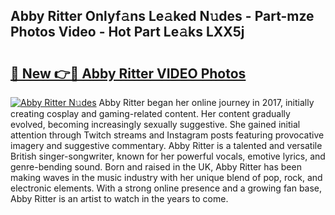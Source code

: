 ## Abby Ritter Onlyf𝚊ns Le𝚊ked N𝚞des - Part-mze Photos Video - Hot Part Le𝚊ks LXX5j

# <h2><a href="http://ab61030.deff.icu/?id=Abby+Ritter">🔗 New 👉🔴 Abby Ritter VIDEO Photos</a></h2>

[![Abby Ritter N𝚞des](https://i.imgur.com/rIISA9y.gif)](http://ab61030.deff.icu/?id=Abby+Ritter)
Abby Ritter began her online journey in 2017, initially creating cosplay and gaming-related content. Her content gradually evolved, becoming increasingly sexually suggestive. She gained initial attention through Twitch streams and Instagram posts featuring provocative imagery and suggestive commentary. Abby Ritter is a talented and versatile British singer-songwriter, known for her powerful vocals, emotive lyrics, and genre-bending sound. Born and raised in the UK, Abby Ritter has been making waves in the music industry with her unique blend of pop, rock, and electronic elements. With a strong online presence and a growing fan base, Abby Ritter is an artist to watch in the years to come.
